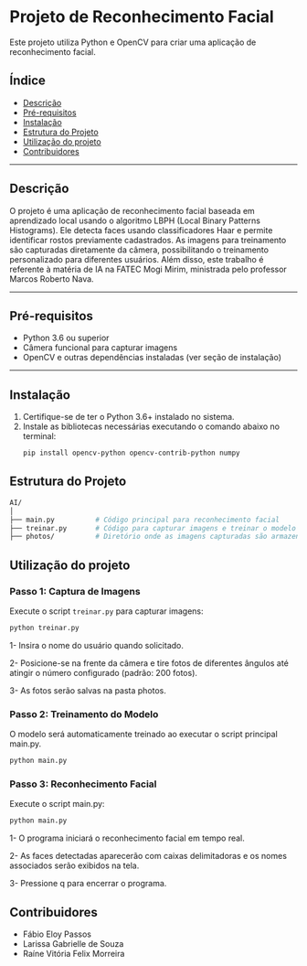 # Projeto de Reconhecimento Facial 

Este projeto utiliza Python e OpenCV para criar uma aplicação de reconhecimento facial. 

## Índice
- [Descrição](#descrição)
- [Pré-requisitos](#pré-requisitos)
- [Instalação](#instalação)
- [Estrutura do Projeto](#estrutura-do-projeto)
- [Utilização do projeto](#utilização-do-projeto)
- [Contribuidores](#contribuidores)

---

## Descrição
O projeto é uma aplicação de reconhecimento facial baseada em aprendizado local usando o algoritmo LBPH (Local Binary Patterns Histograms). Ele detecta faces usando classificadores Haar e permite identificar rostos previamente cadastrados. As imagens para treinamento são capturadas diretamente da câmera, possibilitando o treinamento personalizado para diferentes usuários. Além disso, este trabalho é referente à matéria de IA na FATEC Mogi Mirim, ministrada pelo professor Marcos Roberto Nava.


---

## Pré-requisitos
- Python 3.6 ou superior
- Câmera funcional para capturar imagens
- OpenCV e outras dependências instaladas (ver seção de instalação)

---

## Instalação
1. Certifique-se de ter o Python 3.6+ instalado no sistema.
2. Instale as bibliotecas necessárias executando o comando abaixo no terminal:
   ```bash
   pip install opencv-python opencv-contrib-python numpy


## Estrutura do Projeto

```bash
AI/
│
├── main.py          # Código principal para reconhecimento facial
├── treinar.py       # Código para capturar imagens e treinar o modelo
├── photos/          # Diretório onde as imagens capturadas são armazenadas
```

## Utilização do projeto

### Passo 1: Captura de Imagens
Execute o script `treinar.py` para capturar imagens:

```bash
python treinar.py
```

1- Insira o nome do usuário quando solicitado.

2- Posicione-se na frente da câmera e tire fotos de diferentes ângulos até atingir o número configurado (padrão: 200 fotos).

3- As fotos serão salvas na pasta photos.

### Passo 2: Treinamento do Modelo

O modelo será automaticamente treinado ao executar o script principal main.py.

```bash
python main.py
```

### Passo 3: Reconhecimento Facial

Execute o script main.py:

```bash
python main.py
```


1- O programa iniciará o reconhecimento facial em tempo real.

2- As faces detectadas aparecerão com caixas delimitadoras e os nomes associados serão exibidos na tela.

3- Pressione q para encerrar o programa.

## Contribuidores

- Fábio Eloy Passos
- Larissa Gabrielle de Souza
- Raíne Vitória Felix Morreira
